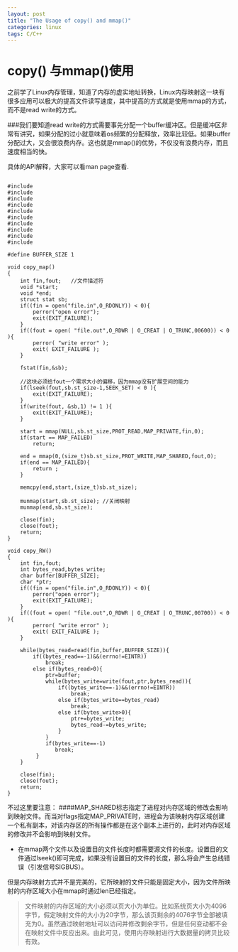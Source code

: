 ```yaml
---
layout: post
title: "The Usage of copy() and mmap()"
categories: linux
tags: C/C++
---
```

copy() 与mmap()使用
====================
之前学了Linux内存管理，知道了内存的虚实地址转换，Linux内存映射这一块有很多应用可以极大的提高文件读写速度，其中提高的方式就是使用mmap的方式，而不是read write的方式。

###我们要知道read write的方式需要事先分配一个buffer缓冲区。但是缓冲区非常有讲究，如果分配的过小就意味着os频繁的分配释放，效率比较低。如果buffer分配过大，又会很浪费内存。这也就是mmap()的优势，不仅没有浪费内存，而且速度相当的快。

具体的API解释，大家可以看man page查看.

<pre><code>
#include <sys/types.h>
#include <sys/stat.h>
#include <fcntl.h>
#include <unistd.h>
#include <sys/mman.h>
#include <stdlib.h>
#include <stdio.h>
#include <errno.h>
#include <sys/time.h>
#include <string.h>  
 
#define BUFFER_SIZE 1  
 
void copy_map()
{
    int fin,fout;   //文件描述符
    void *start;
    void *end;
    struct stat sb;
    if((fin = open("file.in",O_RDONLY)) < 0){
        perror("open error");
        exit(EXIT_FAILURE);
    }
    if((fout = open( "file.out",O_RDWR | O_CREAT | O_TRUNC,00600)) < 0 ){
        perror( "write error" );
        exit( EXIT_FAILURE );
    }  
 
    fstat(fin,&sb);  
 
    //这块必须给fout一个需求大小的偏移，因为mmap没有扩展空间的能力
    if(lseek(fout,sb.st_size-1,SEEK_SET) < 0 ){
        exit(EXIT_FAILURE);
    }
    if(write(fout, &sb,1) != 1 ){
        exit(EXIT_FAILURE);
    }     
 
    start = mmap(NULL,sb.st_size,PROT_READ,MAP_PRIVATE,fin,0);
    if(start == MAP_FAILED)
        return;  
 
    end = mmap(0,(size_t)sb.st_size,PROT_WRITE,MAP_SHARED,fout,0);
    if(end == MAP_FAILED){
        return ;
    }  
 
    memcpy(end,start,(size_t)sb.st_size);  
 
    munmap(start,sb.st_size); //关闭映射
    munmap(end,sb.st_size);  
 
    close(fin);
    close(fout);
    return;
}  
 
void copy_RW()
{
    int fin,fout;
    int bytes_read,bytes_write;
    char buffer[BUFFER_SIZE];
    char *ptr;
    if((fin = open("file.in",O_RDONLY)) < 0){
        perror("open error");
        exit(EXIT_FAILURE);
    }
    if((fout = open( "file.out",O_RDWR | O_CREAT | O_TRUNC,00700)) < 0 ){
        perror( "write error" );
        exit( EXIT_FAILURE );
    }  
 
    while(bytes_read=read(fin,buffer,BUFFER_SIZE)){
        if((bytes_read==-1)&&(errno!=EINTR))
            break;
        else if(bytes_read>0){
            ptr=buffer;
            while(bytes_write=write(fout,ptr,bytes_read)){
                if((bytes_write==-1)&&(errno!=EINTR))
                    break;
                else if(bytes_write==bytes_read)
                    break;
                else if(bytes_write>0){
                    ptr+=bytes_write;
                    bytes_read-=bytes_write;
                }
            }
            if(bytes_write==-1)
               break;
         }
    }  
 
    close(fin);
    close(fout);
    return;
}
</code></pre>

不过这里要注意：
####MAP_SHARED标志指定了进程对内存区域的修改会影响到映射文件。而当对flags指定MAP_PRIVATE时，进程会为该映射内存区域创建一个私有副本，对该内存区的所有操作都是在这个副本上进行的，此时对内存区域的修改并不会影响到映射文件。

* 在mmap两个文件以及设置目的文件长度时都需要源文件的长度。设置目的文件通过lseek()即可完成，如果没有设置目的文件的长度，那么将会产生总线错误（引发信号SIGBUS）。

但是内存映射方式并不是完美的，它所映射的文件只能是固定大小，因为文件所映射的内存区域大小在mmap时通过len已经指定。

> 文件映射的内存区域的大小必须以页大小为单位。比如系统页大小为4096字节，假定映射文件的大小为20字节，那么该页剩余的4076字节全部被填充为0。虽然通过映射地址可以访问并修改剩余字节，但是任何变动都不会在映射文件中反应出来。由此可见，使用内存映射进行大数据量的拷贝比较有效。